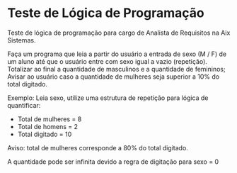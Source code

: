 # Teste de Lógica de Programação
Teste de lógica de programação para cargo de Analista de Requisitos na Aix Sistemas.

Faça um programa que leia a partir do usuário a entrada de sexo (M / F) de um aluno até que o usuário entre com sexo igual a vazio (repetição). 
Totalizar ao final a quantidade de masculinos e a quantidade de femininos;
Avisar ao usuário caso a quantidade de mulheres seja superior a 10% do total digitado.

Exemplo:
Leia sexo, utilize uma estrutura de repetição para lógica de quantificar:
 - Total de mulheres = 8
 - Total de homens = 2
 - Total digitado = 10

Aviso: total de mulheres corresponde a 80% do total digitado.

A quantidade pode ser infinita devido a regra de digitação para sexo = 0
